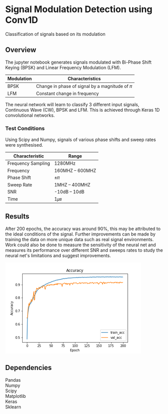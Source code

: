 # Signal Modulation Detection using Conv1D
 Classification of signals based on its modulation

## Overview
The jupyter notebook generates signals modulated with Bi-Phase Shift Keying (BPSK) and Linear Frequency Modulation (LFM). <br>

Modulation | Characteristics
-----------|-----------------
BPSK       |Change in phase of signal by a magnitude of 𝜋 
LFM        |Constant change in frequency

The neural network will learn to classify 3 different input signals, Continuous Wave (CW), BPSK and LFM.
This is achieved through Keras 1D convolutional networks.  <br>

### Test Conditions
Using Scipy and Numpy, signals of various phase shifts and sweep rates were synthesised.

Characteristic               |Range
-----------------------------|------
Frequency Sampling           |1280MHz
Frequency                    |160MHZ – 600MHZ
Phase Shift                  |±𝜋
Sweep Rate                   |1MHZ – 400MHZ
SNR                          |-10dB – 10dB
Time                         |1𝜇𝑠

## Results
After 200 epochs, the accuracy was around 90%, this may be attributed to the ideal conditions of the signal.
Further improvements can be made by training the data on more unique data such as real signal environments.
Work could also be done to measure the sensitivity of the neural net and measures its performance over 
different SNR and sweeps rates to study the neural net's limitations and suggest improvements. <br>

![alt text](Accuracy.png "Accuracy of Neural Net")




## Dependencies
Pandas <br>
Numpy <br>
Scipy <br>
Matplotlib <br>
Keras <br>
Sklearn <br>

